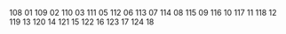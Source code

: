 108 01
109 02
110 03
111 05
112 06
113 07
114 08
115 09
116 10
117 11
118 12
119 13
120 14
121 15
122 16
123 17
124 18

